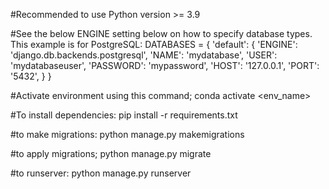 #Recommended to use Python version >= 3.9

#See the below ENGINE setting below on how to specify database types. This example is for PostgreSQL:
DATABASES = {
    'default': {
        'ENGINE': 'django.db.backends.postgresql',
        'NAME': 'mydatabase',
        'USER': 'mydatabaseuser',
        'PASSWORD': 'mypassword',
        'HOST': '127.0.0.1',
        'PORT': '5432',
    }
}


#Activate environment using this command;
conda activate <env_name>


#To install dependencies:
pip install -r requirements.txt

#to make migrations:
python manage.py makemigrations

#to apply migrations;
python manage.py migrate

#to runserver:
python manage.py runserver

